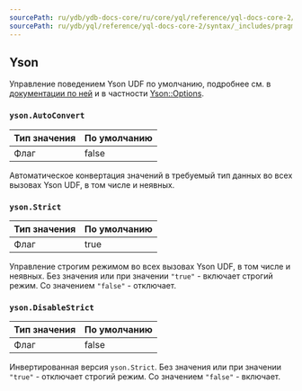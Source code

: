 ```yaml
---
sourcePath: ru/ydb/ydb-docs-core/ru/core/yql/reference/yql-docs-core-2/syntax/_includes/pragma/yson.md
sourcePath: ru/ydb/yql/reference/yql-docs-core-2/syntax/_includes/pragma/yson.md
---
```


## Yson

Управление поведением Yson UDF по умолчанию, подробнее см. в [документации по ней](../../../udf/list/yson.md) и в частности [Yson::Options](../../../udf/list/yson.md#ysonoptions).

### `yson.AutoConvert`

| Тип значения | По умолчанию |
| --- | --- |
| Флаг | false |

Автоматическое конвертация значений в требуемый тип данных во всех вызовах Yson UDF, в том числе и неявных.

### `yson.Strict`

| Тип значения | По умолчанию |
| --- | --- |
| Флаг | true |

Управление строгим режимом во всех вызовах Yson UDF, в том числе и неявных. Без значения или при значении `"true"` - включает строгий режим. Со значением `"false"` - отключает.

### `yson.DisableStrict`

| Тип значения | По умолчанию |
| --- | --- |
| Флаг | false |

Инвертированная версия `yson.Strict`. Без значения или при значении `"true"` - отключает строгий режим. Со значением `"false"` - включает.

